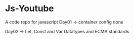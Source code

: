 # Js-Youtube
A code repo for javascript
Day01 ->
container config done

Day02 ->
Let, Const and Var
Datatypes and ECMA standards

